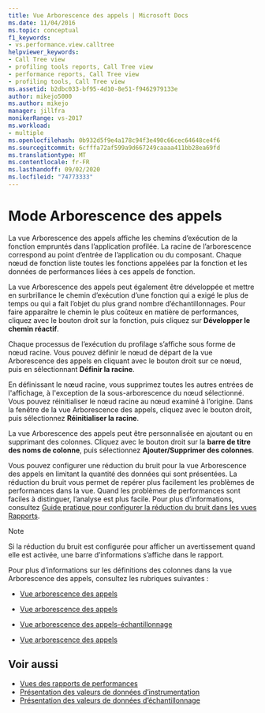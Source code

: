 ```yaml
---
title: Vue Arborescence des appels | Microsoft Docs
ms.date: 11/04/2016
ms.topic: conceptual
f1_keywords:
- vs.performance.view.calltree
helpviewer_keywords:
- Call Tree view
- profiling tools reports, Call Tree view
- performance reports, Call Tree view
- profiling tools, Call Tree view
ms.assetid: b2dbc033-bf95-4d10-8e51-f9462979133e
author: mikejo5000
ms.author: mikejo
manager: jillfra
monikerRange: vs-2017
ms.workload:
- multiple
ms.openlocfilehash: 0b932d5f9e4a178c94f3e490c66cec64648ce4f6
ms.sourcegitcommit: 6cfffa72af599a9d667249caaaa411bb28ea69fd
ms.translationtype: MT
ms.contentlocale: fr-FR
ms.lasthandoff: 09/02/2020
ms.locfileid: "74773333"
---
```

# <a name="call-tree-view"></a>Mode Arborescence des appels
La vue Arborescence des appels affiche les chemins d’exécution de la fonction empruntés dans l’application profilée. La racine de l’arborescence correspond au point d’entrée de l’application ou du composant. Chaque nœud de fonction liste toutes les fonctions appelées par la fonction et les données de performances liées à ces appels de fonction.

 La vue Arborescence des appels peut également être développée et mettre en surbrillance le chemin d’exécution d’une fonction qui a exigé le plus de temps ou qui a fait l’objet du plus grand nombre d’échantillonnages. Pour faire apparaître le chemin le plus coûteux en matière de performances, cliquez avec le bouton droit sur la fonction, puis cliquez sur **Développer le chemin réactif**.

 Chaque processus de l’exécution du profilage s’affiche sous forme de nœud racine. Vous pouvez définir le nœud de départ de la vue Arborescence des appels en cliquant avec le bouton droit sur ce nœud, puis en sélectionnant **Définir la racine**.

 En définissant le nœud racine, vous supprimez toutes les autres entrées de l'affichage, à l'exception de la sous-arborescence du nœud sélectionné. Vous pouvez réinitialiser le nœud racine au nœud examiné à l’origine. Dans la fenêtre de la vue Arborescence des appels, cliquez avec le bouton droit, puis sélectionnez **Réinitialiser la racine**.

 La vue Arborescence des appels peut être personnalisée en ajoutant ou en supprimant des colonnes. Cliquez avec le bouton droit sur la **barre de titre des noms de colonne**, puis sélectionnez **Ajouter/Supprimer des colonnes**.

 Vous pouvez configurer une réduction du bruit pour la vue Arborescence des appels en limitant la quantité des données qui sont présentées. La réduction du bruit vous permet de repérer plus facilement les problèmes de performances dans la vue. Quand les problèmes de performances sont faciles à distinguer, l’analyse est plus facile. Pour plus d’informations, consultez [Guide pratique pour configurer la réduction du bruit dans les vues Rapports](../profiling/how-to-configure-noise-reduction-in-report-views.md).

> [!NOTE]
> Si la réduction du bruit est configurée pour afficher un avertissement quand elle est activée, une barre d’informations s’affiche dans le rapport.

 Pour plus d’informations sur les définitions des colonnes dans la vue Arborescence des appels, consultez les rubriques suivantes :

- [Vue arborescence des appels](../profiling/call-tree-view-sampling-data.md)

- [Vue arborescence des appels](../profiling/call-tree-view-instrumentation-data.md)

- [Vue arborescence des appels-échantillonnage](../profiling/call-tree-view-dotnet-memory-sampling-data.md)

- [Vue arborescence des appels](../profiling/call-tree-view-contention-data.md)

## <a name="see-also"></a>Voir aussi
- [Vues des rapports de performances](../profiling/performance-report-views.md)
- [Présentation des valeurs de données d’instrumentation](../profiling/understanding-instrumentation-data-values.md)
- [Présentation des valeurs de données d’échantillonnage](../profiling/understanding-sampling-data-values.md)
